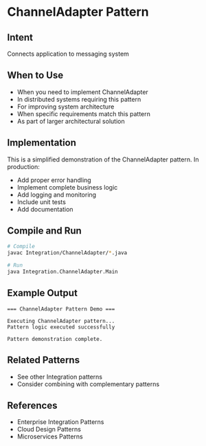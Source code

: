 # ChannelAdapter Pattern

## Intent
Connects application to messaging system

## When to Use
- When you need to implement ChannelAdapter
- In distributed systems requiring this pattern
- For improving system architecture
- When specific requirements match this pattern
- As part of larger architectural solution

## Implementation
This is a simplified demonstration of the ChannelAdapter pattern. In production:
- Add proper error handling
- Implement complete business logic
- Add logging and monitoring
- Include unit tests
- Add documentation

## Compile and Run
```bash
# Compile
javac Integration/ChannelAdapter/*.java

# Run
java Integration.ChannelAdapter.Main
```

## Example Output
```
=== ChannelAdapter Pattern Demo ===

Executing ChannelAdapter pattern...
Pattern logic executed successfully

Pattern demonstration complete.
```

## Related Patterns
- See other Integration patterns
- Consider combining with complementary patterns

## References
- Enterprise Integration Patterns
- Cloud Design Patterns
- Microservices Patterns
